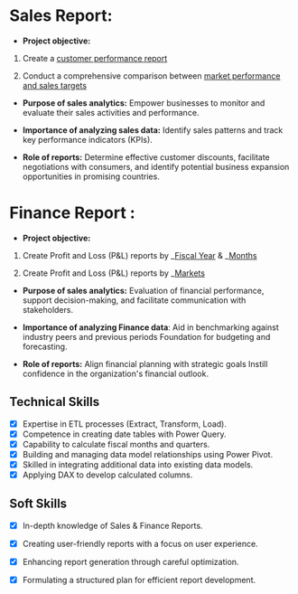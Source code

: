 # Sales Report:

- **Project objective:**

1. Create a [customer performance report](https://github.com/PoojaSuhag7/Excel_Sales_Analytics/blob/main/Customer_Performance_Report.pdf)

2. Conduct a comprehensive comparison between [market performance and sales targets](https://github.com/PoojaSuhag7/Excel_Sales_Analytics/blob/main/Market_Performance%20vs%20Target_Report.pdf)

- **Purpose of sales analytics:** Empower businesses to monitor and evaluate their sales activities and performance.

- **Importance of analyzing sales data:** Identify sales patterns and track key performance indicators (KPIs).

- **Role of reports:** Determine effective customer discounts, facilitate negotiations with consumers, and identify potential business expansion opportunities in promising countries.

# Finance Report :
- **Project objective:**

1. Create Profit and Loss (P&L) reports by _[Fiscal Year](https://github.com/PoojaSuhag7/Excel_Sales_Analytics/blob/main/P%26L_Statement_by_Fiscal_Year.pdf) & _[Months](https://github.com/PoojaSuhag7/Excel_Sales_Analytics/blob/main/P%26L_Statement_by_Months.pdf)

2. Create Profit and Loss (P&L) reports by _[Markets](https://github.com/PoojaSuhag7/Excel_Sales_Analytics/blob/main/P%26L_Statement_by_Markets.pdf)

- **Purpose of sales analytics:** Evaluation of financial performance, support decision-making, and facilitate communication with stakeholders.

- **Importance of analyzing Finance data**: Aid in benchmarking against industry peers and previous periods Foundation for budgeting and forecasting.

- **Role of reports:** Align financial planning with strategic goals Instill confidence in the organization's financial outlook.


## Technical Skills

- [x] Expertise in ETL processes (Extract, Transform, Load).
- [x] Competence in creating date tables with Power Query.
- [x] Capability to calculate fiscal months and quarters.
- [x] Building and managing data model relationships using Power Pivot.
- [x] Skilled in integrating additional data into existing data models.
- [x] Applying DAX to develop calculated columns.

## Soft Skills

- [x] In-depth knowledge of Sales & Finance Reports.
- [x] Creating user-friendly reports with a focus on user experience.
- [x] Enhancing report generation through careful optimization.
- [x] Formulating a structured plan for efficient report development.

